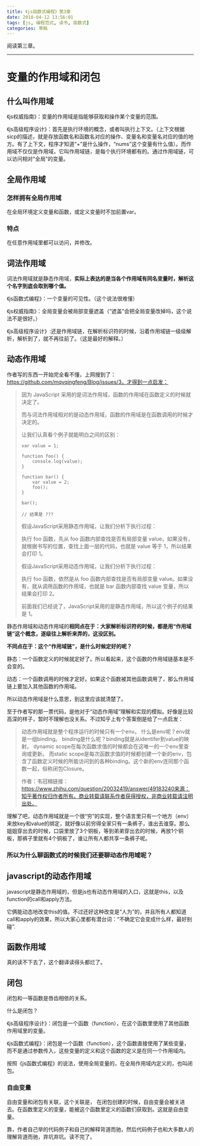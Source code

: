 ```yaml
---
title: 《js函数式编程》第3章
date: 2018-04-12 13:56:01
tags: [js, 编程范式, 读书, 函数式]
categories: 草稿
---
```


阅读第三章。

<!-- more -->
---

# 变量的作用域和闭包

## 什么叫作用域

《js权威指南》：变量的作用域是指能够获取和操作某个变量的范围。

《js高级程序设计》：首先是执行环境的概念，或者叫执行上下文。（上下文根据sicp的描述，就是存放函数名和函数名对应的操作、变量名和变量名对应的值的地方。有了上下文，程序才知道“+”是什么操作，“nums”这个变量有什么值）。而作用域不仅仅是作用域，它叫作用域链，是每个执行环境都有的。通过作用域链，可以访问相对“全局”的变量。

## 全局作用域

### 怎样拥有全局作用域

在全局环境定义变量和函数，或定义变量时不加前置var。

### 特点

在任意作用域里都可以访问，并修改。

## 词法作用域

词法作用域就是静态作用域，**实际上表达的是当各个作用域有同名变量时，解析这个名字到底会取到哪个值。**

《js函数式编程》：一个变量的可见性。（这个说法很难懂）

《js权威指南》：全局变量会被局部变量遮盖（“遮盖”会把全局变量改掉吗，这个说法不是很好。）

《js高级程序设计》:还是作用域链，在解析标识符的时候，沿着作用域链一级级解析，解析到了，就不再往前了。（这是最好的解释。）

## 动态作用域

作者写的东西一开始完全看不懂，上网搜到了：https://github.com/mqyqingfeng/Blog/issues/3，才得到一点启发：

> 因为 JavaScript 采用的是词法作用域，函数的作用域在函数定义的时候就决定了。
>
> 而与词法作用域相对的是动态作用域，函数的作用域是在函数调用的时候才决定的。
>
> 让我们认真看个例子就能明白之间的区别：
>
> ```
> var value = 1;
>
> function foo() {
>     console.log(value);
> }
>
> function bar() {
>     var value = 2;
>     foo();
> }
>
> bar();
>
> // 结果是 ???
> ```
>
> 假设JavaScript采用静态作用域，让我们分析下执行过程：
>
> 执行 foo 函数，先从 foo 函数内部查找是否有局部变量 value，如果没有，就根据书写的位置，查找上面一层的代码，也就是 value 等于 1，所以结果会打印 1。
>
> 假设JavaScript采用动态作用域，让我们分析下执行过程：
>
> 执行 foo 函数，依然是从 foo 函数内部查找是否有局部变量 value。如果没有，就从调用函数的作用域，也就是 bar 函数内部查找 value 变量，所以结果会打印 2。
>
> 前面我们已经说了，JavaScript采用的是静态作用域，所以这个例子的结果是 1。

静态作用域和动态作用域的**相同点在于：大家解析标识符的时候，都是用“作用域链”这个概念，逐级往上解析来弄的，这没区别。**

**不同点在于：这个“作用域链”，是什么时候定好的呢？**

静态：一个函数定义的时候就定好了。所以看起来，这个函数的作用域链基本是不会变的。

动态：一个函数调用的时候才定好。如果这个函数被其他函数调用了，那么作用域链上要加入其他函数的作用域。

所以动态作用域是什么意思，到这里应该就清楚了。

至于作者写的那一票代码，是他对于“动态作用域”理解和实现的模拟。好像是比较高深的样子，暂时不理解也没关系。不过知乎上有个答案倒是给了一点启发：

> 动态作用域就是整个程序运行的时候只有一个env。
> 什么是env呢？env就是一组binding。
> binding是什么呢？binding就是从identifer到value的映射。
> dynamic scope在每次函数求值的时候都会在这唯一的一个env里查询或更新。
> 而static scope是每次函数求值的时候都创建一个新的env，包含了函数定义时候的所能访问到的各种binding。这个新的env连同那个函数一起，俗称闭包Closure。
>
> 作者：韦冠楠链接：https://www.zhihu.com/question/20032419/answer/49183240来源：知乎著作权归作者所有。商业转载请联系作者获得授权，非商业转载请注明出处。

理解了吧，动态作用域就是一个很“穷”的实现，整个语言里只有一个地方（env）来放key和value的绑定，就好像以前穷得全家只有一条裤子，谁出去谁穿。那么姐姐穿出去的时候，口袋里放了3个铜板，等到弟弟穿出去的时候，再放1个铜板，那裤子里就有4个铜板了，谁让所有人都共享一条裤子呢。

### 所以为什么聊函数式的时候我们还要聊动态作用域呢？

## javascript的动态作用域

javascript是静态作用域的，但是js也有动态作用域的入口，这就是this，以及function的call和apply方法。

它俩能动态地改变this的值。不过还好这种改变是“人为”的，并且所有人都知道call和apply的效果，所以大家心里都有潜台词：“不确定它会变成什么样，最好别碰”.

## 函数作用域

真的读不下去了，这个翻译读得头都烂了。

## 闭包

闭包和一等函数是唇齿相依的关系。

什么是闭包？

《js高级程序设计》：闭包是一个函数（function），在这个函数里使用了其他函数作用域里的变量。

《js函数式编程》：闭包是一个函数（function），这个函数直接使用了某些变量，而不是通过参数传入，这些变量的定义和这个函数的定义是在同一个作用域内。

按照《js函数式编程》的说法，使用全局变量的，在全局作用域内定义的，也叫闭包。

### 自由变量

自由变量和闭包有关联，这个关联是， 在闭包创建的时候，自由变量会被关进去。在函数里定义的变量，能被这个函数里定义的函数们获取到。这就是自由变量。

靠，作者自己举的代码例子和自己的解释背道而驰，然后代码例子也和大多数人的理解背道而驰，弃坑弃坑。读不完了。